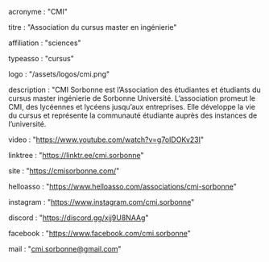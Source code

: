 acronyme : "CMI"

titre : "Association du cursus master en ingénierie"

affiliation : "sciences"

typeasso : "cursus"

logo : "/assets/logos/cmi.png"

description : "CMI Sorbonne est l’Association des étudiantes et étudiants du cursus master ingénierie de Sorbonne Université. L’association promeut le CMI, des lycéennes et lycéens jusqu’aux entreprises. Elle développe la vie du cursus et représente la communauté étudiante auprès des instances de l’université.

video : "https://www.youtube.com/watch?v=g7oIDOKv23I"

linktree : "https://linktr.ee/cmi.sorbonne"

site : "https://cmisorbonne.com/"

helloasso : "https://www.helloasso.com/associations/cmi-sorbonne"

instagram : "https://www.instagram.com/cmi.sorbonne"

discord : "https://discord.gg/xjj9U8NAAg"

facebook : "https://www.facebook.com/cmi.sorbonne"

mail : "cmi.sorbonne@gmail.com"
